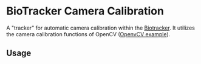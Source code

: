 # BioTracker Camera Calibration
A "tracker" for automatic camera calibration within the [Biotracker](https://github.com/BioroboticsLab/biotracker_core).
It utilizes the camera calibration functions of OpenCV ([OpenvCV example](http://docs.opencv.org/2.4/doc/tutorials/calib3d/camera_calibration/camera_calibration.html)).

## Usage
